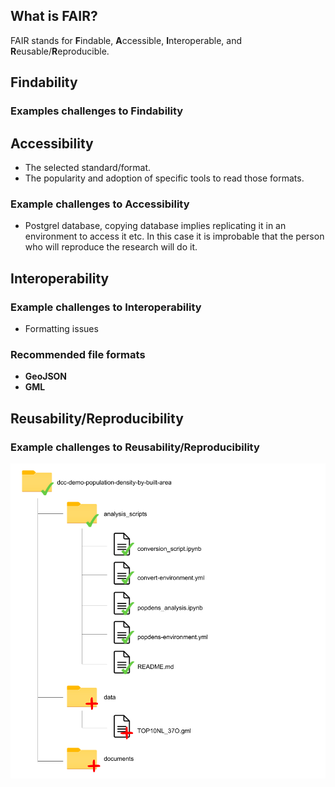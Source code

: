 ## What is FAIR?
FAIR stands for **F**indable, **A**ccessible, **I**nteroperable, and **R**eusable/**R**eproducible.

## Findability

### Examples challenges to Findability

## Accessibility
- The selected standard/format.
- The popularity and adoption of specific tools to read those formats.

### Example challenges to Accessibility 
- Postgrel database, copying database implies replicating it in an environment to access it etc. In this case it is improbable that the person who will reproduce the research will do it.

## Interoperability

### Example challenges to Interoperability
- Formatting issues

### Recommended file formats
- **GeoJSON**
- **GML**

## Reusability/Reproducibility

### Example challenges to Reusability/Reproducibility


![folder_diagramhgis](uploads/0fbe7c16f1237de08b0df8f4e6304da7/folder_diagramhgis.png)